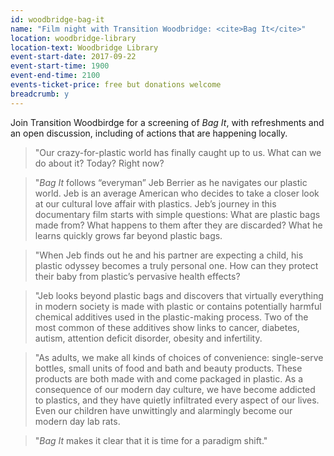 ```yaml
---
id: woodbridge-bag-it
name: "Film night with Transition Woodbridge: <cite>Bag It</cite>"
location: woodbridge-library
location-text: Woodbridge Library
event-start-date: 2017-09-22
event-start-time: 1900
event-end-time: 2100
events-ticket-price: free but donations welcome
breadcrumb: y
---
```


Join Transition Woodbirdge for a screening of <cite>Bag It</cite>, with refreshments and an open discussion, including of actions that are happening locally.

> "Our crazy-for-plastic world has finally caught up to us. What can we do about it? Today? Right now?

> "<cite>Bag It</cite> follows “everyman” Jeb Berrier as he navigates our plastic world. Jeb is an average American who decides to take a closer look at our cultural love affair with plastics. Jeb’s journey in this documentary film starts with simple questions: What are plastic bags made from? What happens to them after they are discarded? What he learns quickly grows far beyond plastic bags.

> "When Jeb finds out he and his partner are expecting a child, his plastic odyssey becomes a truly personal one. How can they protect their baby from plastic’s pervasive health effects?

> "Jeb looks beyond plastic bags and discovers that virtually everything in modern society is made with plastic or contains potentially harmful chemical additives used in the plastic-making process. Two of the most common of these additives show links to cancer, diabetes, autism, attention deficit disorder, obesity and infertility.

> "As adults, we make all kinds of choices of convenience: single-serve bottles, small units of food and bath and beauty products. These products are both made with and come packaged in plastic. As a consequence of our modern day culture, we have become addicted to plastics, and they have quietly infiltrated every aspect of our lives. Even our children have unwittingly and alarmingly become our modern day lab rats.

> "<cite>Bag It</cite> makes it clear that it is time for a paradigm shift."
